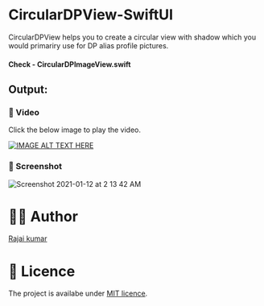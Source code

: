 # CircularDPView-SwiftUI

CircularDPView helps you to create a circular view with shadow which you would primariry use for DP alias profile pictures.

#### Check - CircularDPImageView.swift

## Output:

### 🎥 Video 

Click the below image to play the video.

[![IMAGE ALT TEXT HERE](https://img.youtube.com/vi/MJuMIpdpORk/hqdefault.jpg)](https://www.youtube.com/watch?v=MJuMIpdpORk)

### 📸 Screenshot 

![Screenshot 2021-01-12 at 2 13 42 AM](https://user-images.githubusercontent.com/22410262/104236318-5a253d80-547c-11eb-8847-60417bb2de94.png)

# 👨‍💻 Author 
[Rajai kumar](https://github.com/Rajaikumar-iOSDev)

# 🔖 Licence 
The project is availabe under [MIT licence](https://github.com/jVirus/spritekit-water-node-ios-app/blob/master/LICENSE).
